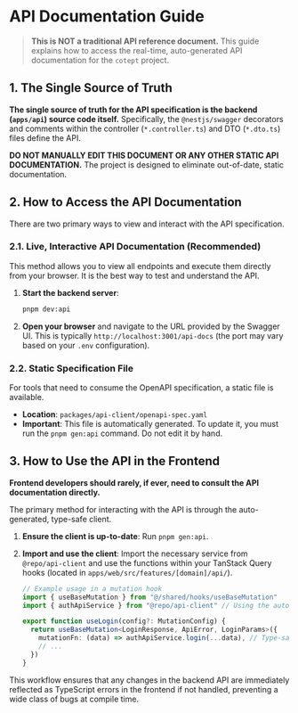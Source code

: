 # API Documentation Guide

> **This is NOT a traditional API reference document.**
> This guide explains how to access the real-time, auto-generated API documentation for the `cotept` project.

## 1. The Single Source of Truth

**The single source of truth for the API specification is the backend (`apps/api`) source code itself.** Specifically, the `@nestjs/swagger` decorators and comments within the controller (`*.controller.ts`) and DTO (`*.dto.ts`) files define the API.

**DO NOT MANUALLY EDIT THIS DOCUMENT OR ANY OTHER STATIC API DOCUMENTATION.** The project is designed to eliminate out-of-date, static documentation.

## 2. How to Access the API Documentation

There are two primary ways to view and interact with the API specification.

### 2.1. Live, Interactive API Documentation (Recommended)

This method allows you to view all endpoints and execute them directly from your browser. It is the best way to test and understand the API.

1.  **Start the backend server**:
    ```bash
    pnpm dev:api
    ```
2.  **Open your browser** and navigate to the URL provided by the Swagger UI. This is typically `http://localhost:3001/api-docs` (the port may vary based on your `.env` configuration).

### 2.2. Static Specification File

For tools that need to consume the OpenAPI specification, a static file is available.

- **Location**: `packages/api-client/openapi-spec.yaml`
- **Important**: This file is automatically generated. To update it, you must run the `pnpm gen:api` command. Do not edit it by hand.

## 3. How to Use the API in the Frontend

**Frontend developers should rarely, if ever, need to consult the API documentation directly.**

The primary method for interacting with the API is through the auto-generated, type-safe client.

1.  **Ensure the client is up-to-date**: Run `pnpm gen:api`.
2.  **Import and use the client**: Import the necessary service from `@repo/api-client` and use the functions within your TanStack Query hooks (located in `apps/web/src/features/[domain]/api/`).

    ```typescript
    // Example usage in a mutation hook
    import { useBaseMutation } from "@/shared/hooks/useBaseMutation"
    import { authApiService } from "@repo/api-client" // Using the auto-generated client

    export function useLogin(config?: MutationConfig) {
      return useBaseMutation<LoginResponse, ApiError, LoginParams>({
        mutationFn: (data) => authApiService.login(...data), // Type-safe function call
        // ...
      })
    }
    ```

This workflow ensures that any changes in the backend API are immediately reflected as TypeScript errors in the frontend if not handled, preventing a wide class of bugs at compile time.
